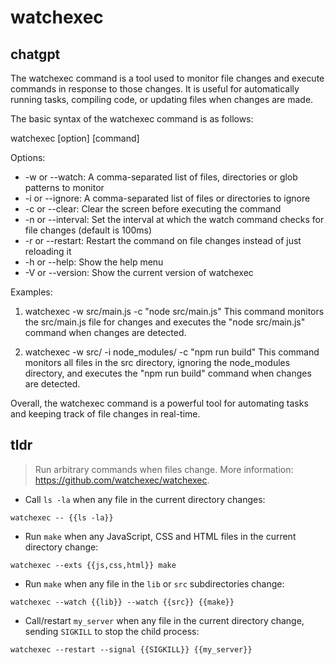 # watchexec 
## chatgpt 
The watchexec command is a tool used to monitor file changes and execute commands in response to those changes. It is useful for automatically running tasks, compiling code, or updating files when changes are made.

The basic syntax of the watchexec command is as follows:

watchexec [option] [command]

Options:
- -w or --watch: A comma-separated list of files, directories or glob patterns to monitor
- -i or --ignore: A comma-separated list of files or directories to ignore
- -c or --clear: Clear the screen before executing the command
- -n or --interval: Set the interval at which the watch command checks for file changes (default is 100ms)
- -r or --restart: Restart the command on file changes instead of just reloading it
- -h or --help: Show the help menu
- -V or --version: Show the current version of watchexec

Examples:
1. watchexec -w src/main.js -c "node src/main.js"
This command monitors the src/main.js file for changes and executes the "node src/main.js" command when changes are detected.

2. watchexec -w src/ -i node_modules/ -c "npm run build"
This command monitors all files in the src directory, ignoring the node_modules directory, and executes the "npm run build" command when changes are detected.

Overall, the watchexec command is a powerful tool for automating tasks and keeping track of file changes in real-time. 

## tldr 
 
> Run arbitrary commands when files change.
> More information: <https://github.com/watchexec/watchexec>.

- Call `ls -la` when any file in the current directory changes:

`watchexec -- {{ls -la}}`

- Run `make` when any JavaScript, CSS and HTML files in the current directory change:

`watchexec --exts {{js,css,html}} make`

- Run `make` when any file in the `lib` or `src` subdirectories change:

`watchexec --watch {{lib}} --watch {{src}} {{make}}`

- Call/restart `my_server` when any file in the current directory change, sending `SIGKILL` to stop the child process:

`watchexec --restart --signal {{SIGKILL}} {{my_server}}`
